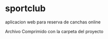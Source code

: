 # sportclub
aplicacion web para reserva de canchas online


Archivo Comprimido con la carpeta del proyecto
